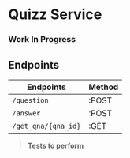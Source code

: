 # Quizz Service

### Work In Progress


## Endpoints

| Endpoints | Method 
| --- | --- 
 `/question` | :POST <br>
`/answer` | :POST <br> 
`/get_qna/{qna_id}` | :GET <br> 



> **Tests to perform**